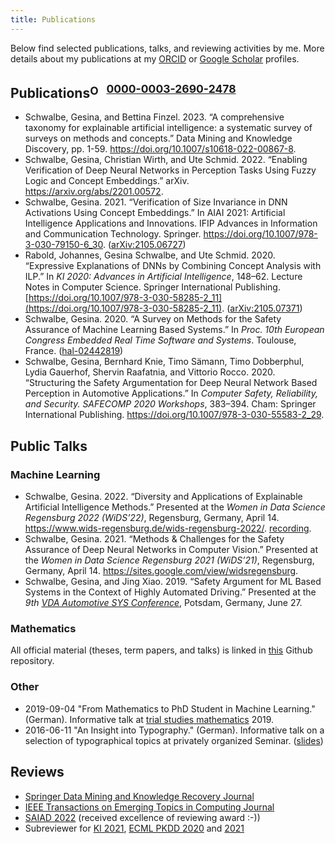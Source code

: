 ```yaml
---
title: Publications
---
```


Below find selected publications, talks, and reviewing activities by me.
More details about my publications at my [ORCID][orcid] or [Google Scholar][googlescholar] profiles.

## Publications<sup><a href="https://orcid.org/0000-0003-2690-2478"><img src="https://orcid.org/sites/default/files/images/orcid_16x16.png" style="width:1em;margin:0em;padding:0em;margin-right:.5em;vertical-align:middle;" alt="ORCID iD icon">0000-0003-2690-2478</a></sup>

- Schwalbe, Gesina, and Bettina Finzel. 2023. “A comprehensive taxonomy for explainable artificial intelligence: a systematic survey of surveys on methods and concepts.” Data Mining and Knowledge Discovery, pp. 1-59. https://doi.org/10.1007/s10618-022-00867-8.
- Schwalbe, Gesina, Christian Wirth, and Ute Schmid. 2022. “Enabling Verification of Deep Neural Networks in Perception Tasks Using Fuzzy Logic and Concept Embeddings.” arXiv. https://arxiv.org/abs/2201.00572.
- Schwalbe, Gesina. 2021. “Verification of Size Invariance in DNN Activations Using Concept Embeddings.” In AIAI 2021: Artificial Intelligence Applications and Innovations. IFIP Advances in Information and Communication Technology. Springer. https://doi.org/10.1007/978-3-030-79150-6_30. ([arXiv:2105.06727](https://arxiv.org/abs/2105.06727))
- Rabold, Johannes, Gesina Schwalbe, and Ute Schmid. 2020. “Expressive Explanations of DNNs by Combining Concept Analysis with ILP.” In *KI 2020: Advances in Artificial Intelligence*, 148–62. Lecture Notes in Computer Science. Springer International Publishing. [https://doi.org/10.1007/978-3-030-58285-2_11](https://doi.org/10.1007/978-3-030-58285-2_11). ([arXiv:2105.07371](https://arxiv.org/abs/2105.07371))
- Schwalbe, Gesina. 2020. “A Survey on Methods for the Safety Assurance of Machine Learning Based Systems.” In *Proc. 10th European Congress Embedded Real Time Software and Systems*. Toulouse, France. ([hal-02442819](https://hal.archives-ouvertes.fr/hal-02442819))
- Schwalbe, Gesina, Bernhard Knie, Timo Sämann, Timo Dobberphul, Lydia Gauerhof, Shervin Raafatnia, and Vittorio Rocco. 2020. “Structuring the Safety Argumentation for Deep Neural Network Based Perception in Automotive Applications.” In *Computer Safety, Reliability, and Security. SAFECOMP 2020 Workshops*, 383–394. Cham: Springer International Publishing. https://doi.org/10.1007/978-3-030-55583-2_29.

## Public Talks
### Machine Learning
- Schwalbe, Gesina. 2022. “Diversity and Applications of Explainable Artificial Intelligence Methods.” Presented at the *Women in Data Science Regensburg 2022 (WiDS’22)*, Regensburg, Germany, April 14. https://www.wids-regensburg.de/wids-regensburg-2022/. [recording](https://www.youtube.com/watch?v=QJuEsA0zhqo).
- Schwalbe, Gesina. 2021. “Methods & Challenges for the Safety Assurance of Deep Neural Networks in Computer Vision.” Presented at the *Women in Data Science Regensburg 2021 (WiDS’21)*, Regensburg, Germany, April 14. https://sites.google.com/view/widsregensburg.
- Schwalbe, Gesina, and Jing Xiao. 2019. “Safety Argument for ML Based Systems in the Context of Highly Automated Driving.” Presented at the *9th [VDA Automotive SYS Conference](https://vda-qmc.de/en/software-processes/vda-automotive-sys/)*, Potsdam, Germany, June 27.

### Mathematics
All official material (theses, term papers, and talks) is linked
in [this](https://github.com/gesina/seminar_talks) Github repository.

### Other
- 2019-09-04 "From Mathematics to PhD Student in Machine Learning." (German). Informative talk at [trial studies mathematics](https://www.uni-regensburg.de/mathematik/schnupperstudium/) 2019.
- 2016-06-11 "An Insight into Typography." (German). Informative talk on a selection of typographical topics at privately organized Seminar. ([slides](https://github.com/gesina/typography_talk))

## Reviews
- [Springer Data Mining and Knowledge Recovery Journal](https://www.springer.com/journal/10618/)
- [IEEE Transactions on Emerging Topics in Computing Journal](https://www.computer.org/csdl/journal/ec)
- [SAIAD 2022](https://sites.google.com/view/saiad2022) (received excellence of reviewing award :-))
- Subreviewer for [KI 2021](https://ki2021.uni-luebeck.de/), [ECML PKDD 2020](https://ecmlpkdd2020.net/) and [2021](https://2021.ecmlpkdd.org/)


[orcid]: https://orcid.org/0000-0003-2690-2478 "ORCID Gesina Schwalbe"
[googlescholar]: https://scholar.google.com/citations?user=3JOfQhgAAAAJ "Google Scholar Gesina Schwalbe"
